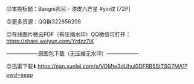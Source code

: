 😊本期标题：Bangni邦尼 - 漆皮六芒星 #yin纹 [72P]

😊更多资源：QQ群322856208

😊在线图片微云PDF（有压缩水印）QQ微信可打开：
https://share.weiyun.com/Yrdzz7iK

——————原图包下载（无压缩无水印）——————

😊迅雷下载⬇️
https://pan.xunlei.com/s/VOMte3dUhui0DFRB5StTSG7MA1?pwd=eeap